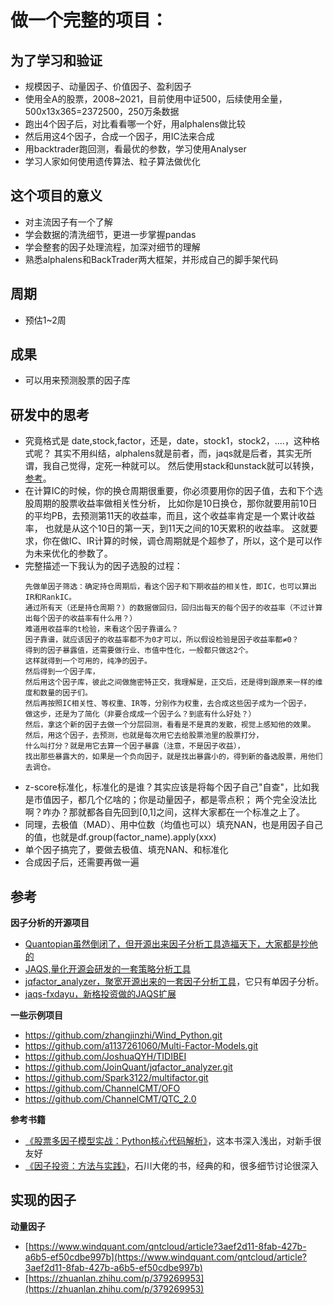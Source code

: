 # 做一个完整的项目：

## 为了学习和验证

- 规模因子、动量因子、价值因子、盈利因子
- 使用全A的股票，2008~2021，目前使用中证500，后续使用全量，500x13x365=2372500，250万条数据
- 跑出4个因子后，对比看看哪一个好，用alphalens做比较
- 然后用这4个因子，合成一个因子，用IC法来合成
- 用backtrader跑回测，看最优的参数，学习使用Analyser
- 学习人家如何使用遗传算法、粒子算法做优化

## 这个项目的意义

- 对主流因子有一个了解
- 学会数据的清洗细节，更进一步掌握pandas
- 学会整套的因子处理流程，加深对细节的理解
- 熟悉alphalens和BackTrader两大框架，并形成自己的脚手架代码

## 周期

- 预估1~2周

## 成果

- 可以用来预测股票的因子库

## 研发中的思考
- 究竟格式是 date,stock,factor，还是，date，stock1，stock2，....，这种格式呢？
其实不用纠结，alphalens就是前者，而，jaqs就是后者，其实无所谓，我自己觉得，定死一种就可以。
然后使用stack和unstack就可以转换，[参考](../test/test_index.py)。
- 在计算IC的时候，你的换仓周期很重要，你必须要用你的因子值，去和下个选股周期的股票收益率做相关性分析，
比如你是10日换仓，那你就要用前10日的平均PB，去预测第11天的收益率，而且，这个收益率肯定是一个累计收益率，
也就是从这个10日的第一天，到11天之间的10天累积的收益率。
这就要求，你在做IC、IR计算的时候，调仓周期就是个超参了，所以，这个是可以作为未来优化的参数了。
- 完整描述一下我认为的因子选股的过程：
    ```
    先做单因子筛选：确定持仓周期后，看这个因子和下期收益的相关性，即IC，也可以算出IR和RankIC。
    通过所有天（还是持仓周期？）的数据做回归，回归出每天的每个因子的收益率（不过计算出每个因子的收益率有什么用？）
    难道用收益率的t检验，来看这个因子靠谱么？
    因子靠谱，就应该因子的收益率都不为0才可以，所以假设检验是因子收益率都≠0？
    得到的因子暴露值，还需要做行业、市值中性化，一般都只做这2个。
    这样就得到一个可用的，纯净的因子。
    然后得到一个因子库，
    然后用这个因子库，彼此之间做施密特正交，我理解是，正交后，还是得到跟原来一样的维度和数量的因子们。
    然后再按照IC相关性、等权重、IR等，分别作为权重，去合成这些因子成为一个因子，
    做这步，还是为了简化（非要合成成一个因子么？到底有什么好处？）
    然后，拿这个新的因子去做一个分层回测，看看是不是真的发散，视觉上感知他的效果。
    然后，用这个因子，去预测，也就是每次用它去给股票池里的股票打分，
    什么叫打分？就是用它去算一个因子暴露（注意，不是因子收益），
    找出那些暴露大的，如果是一个负向因子，就是找出暴露小的，得到新的备选股票，用他们去调仓。
    ```
- z-score标准化，标准化的是谁？其实应该是将每个因子自己"自查"，比如我是市值因子，都几个亿啥的；你是动量因子，都是零点积；
两个完全没法比啊？咋办？那就都各自先回到\[0,1\]之间，这样大家都在一个标准之上了。
- 同理，去极值（MAD）、用中位数（均值也可以）填充NAN，也是用因子自己的值，也就是df.group(factor_name).apply(xxx)
- 单个因子搞完了，要做去极值、填充NAN、和标准化
- 合成因子后，还需要再做一遍


## 参考

**因子分析的开源项目**
- [Quantopian虽然倒闭了，但开源出来因子分析工具造福天下，大家都是抄他的](https://github.com/piginzoo/alphalens)
- [JAQS,量化开源会研发的一套策略分析工具](https://github.com/piginzoo/JAQS)
- [jqfactor_analyzer，聚宽开源出来的一套因子分析工具](https://github.com/piginzoo/jqfactor_analyzer)，它只有单因子分析。
- [jaqs-fxdayu，新格投资做的JAQS扩展](https://github.com/xingetouzi/jaqs-fxdayu)

**一些示例项目**
- https://github.com/zhangjinzhi/Wind_Python.git
- https://github.com/a1137261060/Multi-Factor-Models.git
- https://github.com/JoshuaQYH/TIDIBEI
- https://github.com/JoinQuant/jqfactor_analyzer.git
- https://github.com/Spark3122/multifactor.git
- https://github.com/ChannelCMT/OFO
- https://github.com/ChannelCMT/QTC_2.0

**参考书籍**
- [《股票多因子模型实战：Python核心代码解析》](https://book.douban.com/subject/35446933/)，这本书深入浅出，对新手很友好
- [《因子投资：方法与实践》](https://book.douban.com/subject/35192979/)，石川大佬的书，经典的和，很多细节讨论很深入

## 实现的因子

**动量因子**
- [https://www.windquant.com/qntcloud/article?3aef2d11-8fab-427b-a6b5-ef50cdbe997b](https://www.windquant.com/qntcloud/article?3aef2d11-8fab-427b-a6b5-ef50cdbe997b)
- [https://zhuanlan.zhihu.com/p/379269953](https://zhuanlan.zhihu.com/p/379269953)

